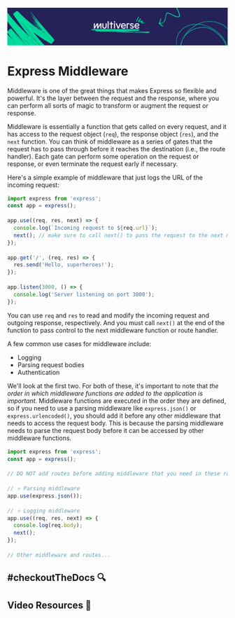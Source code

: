 ![MV Logo](/logo.jpg)

# Express Middleware
Middleware is one of the great things that makes Express so flexible and powerful. It's the layer between the request and the response, where you can perform all sorts of magic to transform or augment the request or response.

Middleware is essentially a function that gets called on every request, and it has access to the request object (`req`), the response object (`res`), and the `next` function. You can think of middleware as a series of gates that the request has to pass through before it reaches the destination (i.e., the route handler). Each gate can perform some operation on the request or response, or even terminate the request early if necessary.

Here's a simple example of middleware that just logs the URL of the incoming request:
```js
import express from 'express';
const app = express();

app.use((req, res, next) => {
  console.log(`Incoming request to ${req.url}`);
  next(); // make sure to call next() to pass the request to the next middleware or route
});

app.get('/', (req, res) => {
  res.send('Hello, superheroes!');
});

app.listen(3000, () => {
  console.log('Server listening on port 3000');
});
```
You can use `req` and `res` to read and modify the incoming request and outgoing response, respectively. And you must call `next()` at the end of the function to pass control to the next middleware function or route handler.

A few common use cases for middleware include:
- Logging
- Parsing request bodies
- Authentication

We'll look at the first two. For both of these, it's important to note that _the order in which middleware functions are added to the application is important_. Middleware functions are executed in the order they are defined, so if you need to use a parsing middleware like `express.json()` or `express.urlencoded()`, you should add it before any other middleware that needs to access the request body. This is because the parsing middleware needs to parse the request body before it can be accessed by other middleware functions. 

```js
import express from 'express';
const app = express();

// DO NOT add routes before adding middleware that you need in these routes.

// ⭐️ Parsing middleware
app.use(express.json());

// ⭐️ Logging middleware
app.use((req, res, next) => {
  console.log(req.body);
  next();
});

// Other middleware and routes...
```

## #checkoutTheDocs 🔍


## Video Resources 🎥
